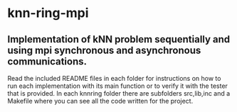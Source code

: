 # knn-ring-mpi
## Implementation of kNN problem sequentially and using mpi synchronous and asynchronous communications.

Read the included README files in each folder for instructions on how to run each implementation with its main function or to verify it with the tester that is provided. In each knnring folder there are subfolders src,lib,inc and a Makefile where you can see all the code written for the project.
